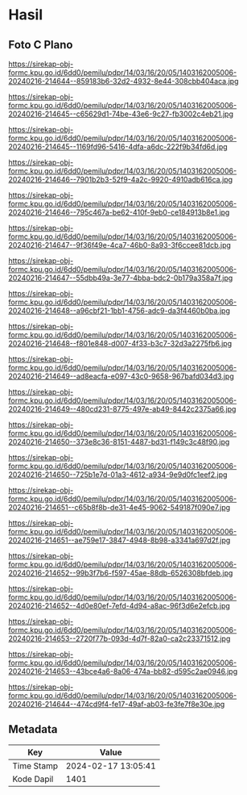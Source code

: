 # Hasil

## Foto C Plano

https://sirekap-obj-formc.kpu.go.id/6dd0/pemilu/pdpr/14/03/16/20/05/1403162005006-20240216-214644--859183b6-32d2-4932-8e44-308cbb404aca.jpg

https://sirekap-obj-formc.kpu.go.id/6dd0/pemilu/pdpr/14/03/16/20/05/1403162005006-20240216-214645--c65629d1-74be-43e6-9c27-fb3002c4eb21.jpg

https://sirekap-obj-formc.kpu.go.id/6dd0/pemilu/pdpr/14/03/16/20/05/1403162005006-20240216-214645--1169fd96-5416-4dfa-a6dc-222f9b34fd6d.jpg

https://sirekap-obj-formc.kpu.go.id/6dd0/pemilu/pdpr/14/03/16/20/05/1403162005006-20240216-214646--7901b2b3-52f9-4a2c-9920-4910adb616ca.jpg

https://sirekap-obj-formc.kpu.go.id/6dd0/pemilu/pdpr/14/03/16/20/05/1403162005006-20240216-214646--795c467a-be62-410f-9eb0-ce184913b8e1.jpg

https://sirekap-obj-formc.kpu.go.id/6dd0/pemilu/pdpr/14/03/16/20/05/1403162005006-20240216-214647--9f36f49e-4ca7-46b0-8a93-3f6ccee81dcb.jpg

https://sirekap-obj-formc.kpu.go.id/6dd0/pemilu/pdpr/14/03/16/20/05/1403162005006-20240216-214647--55dbb49a-3e77-4bba-bdc2-0b179a358a7f.jpg

https://sirekap-obj-formc.kpu.go.id/6dd0/pemilu/pdpr/14/03/16/20/05/1403162005006-20240216-214648--a96cbf21-1bb1-4756-adc9-da3f4460b0ba.jpg

https://sirekap-obj-formc.kpu.go.id/6dd0/pemilu/pdpr/14/03/16/20/05/1403162005006-20240216-214648--f801e848-d007-4f33-b3c7-32d3a2275fb6.jpg

https://sirekap-obj-formc.kpu.go.id/6dd0/pemilu/pdpr/14/03/16/20/05/1403162005006-20240216-214649--ad8eacfa-e097-43c0-9658-967bafd034d3.jpg

https://sirekap-obj-formc.kpu.go.id/6dd0/pemilu/pdpr/14/03/16/20/05/1403162005006-20240216-214649--480cd231-8775-497e-ab49-8442c2375a66.jpg

https://sirekap-obj-formc.kpu.go.id/6dd0/pemilu/pdpr/14/03/16/20/05/1403162005006-20240216-214650--373e8c36-8151-4487-bd31-f149c3c48f90.jpg

https://sirekap-obj-formc.kpu.go.id/6dd0/pemilu/pdpr/14/03/16/20/05/1403162005006-20240216-214650--725b1e7d-01a3-4612-a934-9e9d0fc1eef2.jpg

https://sirekap-obj-formc.kpu.go.id/6dd0/pemilu/pdpr/14/03/16/20/05/1403162005006-20240216-214651--c65b8f8b-de31-4e45-9062-549187f090e7.jpg

https://sirekap-obj-formc.kpu.go.id/6dd0/pemilu/pdpr/14/03/16/20/05/1403162005006-20240216-214651--ae759e17-3847-4948-8b98-a3341a697d2f.jpg

https://sirekap-obj-formc.kpu.go.id/6dd0/pemilu/pdpr/14/03/16/20/05/1403162005006-20240216-214652--99b3f7b6-f597-45ae-88db-6526308bfdeb.jpg

https://sirekap-obj-formc.kpu.go.id/6dd0/pemilu/pdpr/14/03/16/20/05/1403162005006-20240216-214652--4d0e80ef-7efd-4d94-a8ac-96f3d6e2efcb.jpg

https://sirekap-obj-formc.kpu.go.id/6dd0/pemilu/pdpr/14/03/16/20/05/1403162005006-20240216-214653--2720f77b-093d-4d7f-82a0-ca2c23371512.jpg

https://sirekap-obj-formc.kpu.go.id/6dd0/pemilu/pdpr/14/03/16/20/05/1403162005006-20240216-214653--43bce4a6-8a06-474a-bb82-d595c2ae0946.jpg

https://sirekap-obj-formc.kpu.go.id/6dd0/pemilu/pdpr/14/03/16/20/05/1403162005006-20240216-214644--474cd9f4-fe17-49af-ab03-fe3fe7f8e30e.jpg


## Metadata

| Key        | Value               |
| ---------- | ------------------- |
| Time Stamp | 2024-02-17 13:05:41 |
| Kode Dapil | 1401                |



